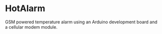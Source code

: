 # HotAlarm
GSM powered temperature alarm using an Arduino development board and a cellular modem module.


